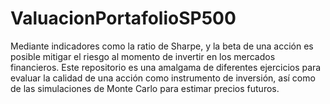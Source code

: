 # ValuacionPortafolioSP500
Mediante indicadores como la ratio de Sharpe, y la beta de una acción es posible mitigar el riesgo al momento de invertir en los mercados financieros. Este repositorio es una amalgama de diferentes ejercicios para evaluar la calidad de una acción como instrumento de inversión, así como de las simulaciones de Monte Carlo para estimar precios futuros.
